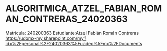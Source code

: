 # ALGORITMICA_ATZEL_FABIAN_ROMAN_CONTRERAS_24020363
Matrícula: 240200363 Estudiante:Atzel Fabián Román Contreras https://udomx-my.sharepoint.com/my?id=%2Fpersonal%2F24020363%5Fuadeo%5Fmx%2FDocuments
